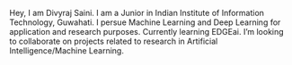 Hey, I am Divyraj Saini.
I am a Junior in Indian Institute of Information Technology, Guwahati.
I persue Machine Learning and Deep Learning for application and research purposes.
Currently learning EDGEai.
I’m looking to collaborate on projects related to research in Artificial Intelligence/Machine Learning.



<!---
Dead-Bytes/Dead-Bytes is a ✨ special ✨ repository because its `README.md` (this file) appears on your GitHub profile.
You can click the Preview link to take a look at your changes.
--->

